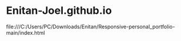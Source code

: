 # Enitan-Joel.github.io
file:///C:/Users/PC/Downloads/Enitan/Responsive-personal_portfolio-main/index.html
